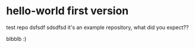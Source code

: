 # hello-world first version
test repo
dsfsdf
sdsdfsd
it's an example repository, what did you expect??

blbblb :)
